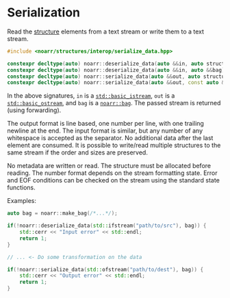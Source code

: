 # Serialization

Read the [structure](../Glossary.md#structure) elements from a text stream or write them to a text stream.

```hpp
#include <noarr/structures/interop/serialize_data.hpp>

constexpr decltype(auto) noarr::deserialize_data(auto &&in, auto structure, void *data);
constexpr decltype(auto) noarr::deserialize_data(auto &&in, auto &&bag);
constexpr decltype(auto) noarr::serialize_data(auto &&out, auto structure, const void *data);
constexpr decltype(auto) noarr::serialize_data(auto &&out, const auto &bag);
```

In the above signatures, `in` is a [`std::basic_istream`](https://en.cppreference.com/w/cpp/io/basic_istream),
`out` is a [`std::basic_ostream`](https://en.cppreference.com/w/cpp/io/basic_ostream),
and `bag` is a [`noarr::bag`](../BasicUsage.md#bag). The passed stream is returned (using forwarding).

The output format is line based, one number per line, with one trailing newline at the end.
The input format is similar, but any number of any whitespace is accepted as the separator.
No additional data after the last element are consumed.
It is possible to write/read multiple structures to the same stream if the order and sizes are preserved.

No metadata are written or read. The structure must be allocated before reading.
The number format depends on the stream formatting state.
Error and EOF conditions can be checked on the stream using the standard state functions.

Examples:

```cpp
auto bag = noarr::make_bag(/*...*/);

if(!noarr::deserialize_data(std::ifstream("path/to/src"), bag)) {
	std::cerr << "Input error" << std::endl;
	return 1;
}

// ... <- Do some transformation on the data

if(!noarr::serialize_data(std::ofstream("path/to/dest"), bag)) {
	std::cerr << "Output error" << std::endl;
	return 1;
}
```
